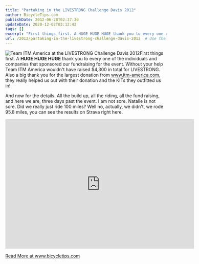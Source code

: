 ```yaml
---
title: "Partaking in the LIVESTRONG Challenge Davis 2012"
author: BicycleTips.com
publishDate: 2012-06-28T02:37:30
updateDate: 2020-12-02T03:12:42
tags: []
excerpt: "First things first. A HUGE HUGE HUGE thank you to every one of the individuals and companies that sponsored our fundraising for the event. Without your help Team ITM America wouldn't have raised $4,300 in total for LIVESTRONG. Also a big thank you for the largest donation from www.itm-america.com, they really helped us out with their donation and the KITs they outfitted us in!  And now for the details. All the build up, all the riding, all the fund raising, and here we are, three days past the event. I am not sore. Natalie is not sore. Did we really just ride 100 miles? Well no, actually, we didn't, we rode 95.8 miles, you can see the results on Strava right here.   "
url: /2012/partaking-in-the-livestrong-challenge-davis-2012  # Use the generated URL with year
---
```

<p><img alt="Team ITM America at the LIVESTRONG Challenge Davis 2012" src="https://www.bicycletips.com/Portals/18/Content/6-24-12-705.jpg" />First things first. A <strong>HUGE HUGE HUGE</strong> thank you to every one of the individuals and companies that sponsored our fundraising for the event. Without your help Team ITM America wouldn't have raised $4,300 in total for LIVESTRONG. Also a big thank you for the largest donation from <a href="https://www.itm-america.com">www.itm-america.com</a>, they really helped us out with their donation and the KITs they outfitted us in!</p>  <p>And now for the details. All the build up, all the riding, all the fund raising, and here we are, three days past the event. I am not sore. Natalie is not sore. Did we really just ride 100 miles? Well no, actually, we didn't, we rode 95.8 miles, you can see the results on Strava right here.</p>  <p><iframe allowtransparency="allowtransparency" frameborder="0" height="405" scrolling="no" src="https://app.strava.com/runs/11667977/embed/1332840d9752b77593d5bb6c98d9c7f8b2ee4a2b" width="590"></iframe></p>  <a href="https://www.bicycletips.com/partaking-in-the-livestrong-challenge-davis-2012">Read More at www.bicycletips.com</a>
